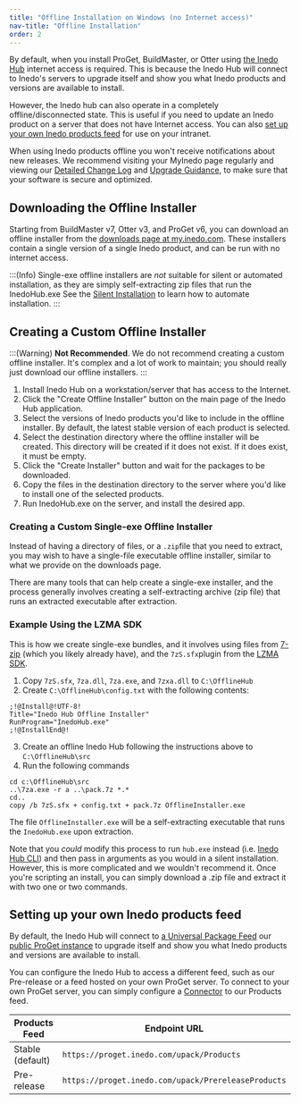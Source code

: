 ```yaml
---
title: "Offline Installation on Windows (no Internet access)"
nav-title: "Offline Installation"
order: 2
---
```


By default, when you install ProGet, BuildMaster, or Otter using [the Inedo Hub](/docs/installation/windows/inedo-hub) internet access is required. This is because the Inedo Hub will connect to Inedo's servers to upgrade itself and show you what Inedo products and versions are available to install.

However, the Inedo hub can also operate in a completely offline/disconnected state. This is useful if you need to update an Inedo product on a server that does not have Internet access. You can also [set up your own Inedo products feed](#setting-up-your-own-inedo-products-feed) for use on your intranet.

When using Inedo products offline you won't receive notifications about new releases. We recommend visiting your MyInedo page regularly and viewing our [Detailed Change Log](/docs/installation/upgrading#viewing-change-logs) and [Upgrade Guidance](/docs/installation/upgrading#viewing-upgrade-guidance), to make sure that your software is secure and optimized.

## Downloading the Offline Installer
Starting from BuildMaster v7, Otter v3, and ProGet v6, you can download an offline installer from the [downloads page at my.inedo.com](https://my.inedo.com/downloads). These installers contain a single version of a single Inedo product, and can be run with no internet access.

:::(Info)
Single-exe offline installers are *not* suitable for silent or automated installation, as they are simply self-extracting zip files that run the InedoHub.exe  See the [Silent Installation](/docs/inedo-agent/inedoagent-installation-installation-guide/inedoagent-installation-silent-installation) to learn how to automate installation.
:::

## Creating a Custom Offline Installer

:::(Warning)
**Not Recommended**. We do not recommend creating a custom offline installer. It's complex and a lot of work to maintain; you should really just download our offline installers.
:::

1. Install Inedo Hub on a workstation/server that has access to the Internet.
2. Click the "Create Offline Installer" button on the main page of the Inedo Hub application.
3. Select the versions of Inedo products you'd like to include in the offline installer. By default, the latest stable version of each product is selected.
4. Select the destination directory where the offline installer will be created. This directory will be created if it does not exist. If it does exist, it must be empty.
5. Click the "Create Installer" button and wait for the packages to be downloaded.
6. Copy the files in the destination directory to the server where you'd like to install one of the selected products.
7. Run InedoHub.exe on the server, and install the desired app.

### Creating a Custom Single-exe Offline Installer
Instead of having a directory of files, or a `.zip`file that you need to extract, you may wish to have a single-file executable offline installer, similar to what we provide on the downloads page. 

There are many tools that can help create a single-exe installer, and the process generally involves creating a self-extracting archive (zip file) that runs an extracted executable after extraction.

### Example Using the LZMA SDK
This is how we create single-exe bundles, and it involves using files from [7-zip](https://www.7-zip.org/) (which you likely already have), and the `7zS.sfx`plugin from the [LZMA SDK](https://www.7-zip.org/sdk.html).

1. Copy `7zS.sfx`, `7za.dll`, `7za.exe`, and `7zxa.dll` to `C:\OfflineHub`
2. Create `C:\OfflineHub\config.txt` with the following contents:
 

 ```
 ;!@Install@!UTF-8!
Title="Inedo Hub Offline Installer"
RunProgram="InedoHub.exe"
;!@InstallEnd@!
```

3. Create an offline Inedo Hub following the instructions above to `C:\OfflineHub\src`
4. Run the following commands

```
cd c:\OfflineHub\src
..\7za.exe -r a ..\pack.7z *.*
cd..
copy /b 7zS.sfx + config.txt + pack.7z OfflineInstaller.exe
```

The file `OfflineInstaller.exe` will be a self-extracting executable that runs the `InedoHub.exe` upon extraction. 

Note that you *could* modify this process to run `hub.exe` instead (i.e. [Inedo Hub CLI](/docs/installation/windows/inedo-hub/cli-reference)) and then pass in arguments as you would in a silent installation. However, this is more complicated and we wouldn't recommend it. Once you're scripting an install, you can simply download a .zip file and extract it with two one or two commands.

## Setting up your own Inedo products feed
By default, the Inedo Hub will connect to [a Universal Package Feed](/docs/proget/feeds/feed-overview) our [public ProGet instance](https://proget.inedo.com/) to upgrade itself and show you what Inedo products and versions are available to install.

You can configure the Inedo Hub to access a different feed, such as our Pre-release or a feed hosted on your own ProGet server. To connect to your own ProGet server, you can simply configure a [Connector](/docs/proget/feeds/connector-overview) to our Products feed.

| Products Feed | Endpoint URL |
| -- | -- |
| Stable (default) | `https://proget.inedo.com/upack/Products`
| Pre-release | `https://proget.inedo.com/upack/PrereleaseProducts`
